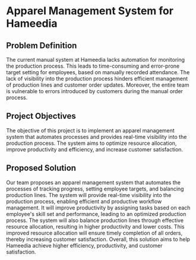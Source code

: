# Apparel Management System for Hameedia

## Problem Definition
The current manual system at Hameedia lacks automation for monitoring the production process. This leads to time-consuming and error-prone target setting for employees, based on manually recorded attendance. The lack of visibility into the production process hinders efficient management of production lines and customer order updates. Moreover, the entire team is vulnerable to errors introduced by customers during the manual order process.

## Project Objectives
The objective of this project is to implement an apparel management system that automates processes and provides real-time visibility into the production process. The system aims to optimize resource allocation, improve productivity and efficiency, and increase customer satisfaction.

## Proposed Solution
Our team proposes an apparel management system that automates the processes of tracking progress, setting employee targets, and balancing production lines. The system will provide real-time visibility into the production process, enabling efficient and productive workflow management. It will improve productivity by assigning tasks based on each employee's skill set and performance, leading to an optimized production process. The system will also balance production lines through effective resource allocation, resulting in higher productivity and lower costs. This improved resource allocation will ensure timely completion of all orders, thereby increasing customer satisfaction. Overall, this solution aims to help Hameedia achieve higher efficiency, productivity, and customer satisfaction.
